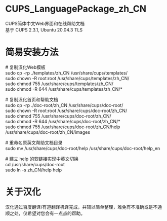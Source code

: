 # CUPS\_LanguagePackage\_zh\_CN
CUPS简体中文Web界面和在线帮助文档  
基于 CUPS 2.3.1, Ubuntu 20.04.3 TLS

# 简易安装方法
\# 复制汉化Web模板  
sudo cp -rp ./templates/zh\_CN /usr/share/cups/templates/  
sudo chown -R root:root /usr/share/cups/templates/zh\_CN/  
sudo chmod 755 /usr/share/cups/templates/zh\_CN/  
sudo chmod -R 644 /usr/share/cups/templates/zh\_CN/\*  

\# 复制汉化首页和帮助文档  
sudo cp -rp ./doc-root/zh\_CN /usr/share/cups/doc-root/  
sudo chown -R root:root /usr/share/cups/doc-root/zh\_CN/  
sudo chmod 755 /usr/share/cups/doc-root/zh\_CN/  
sudo chmod -R 644 /usr/share/cups/doc-root/zh\_CN/\*  
sudo chmod 755 /usr/share/cups/doc-root/zh\_CN/help /usr/share/cups/doc-root/zh\_CN/images  

\# 重命名原英文帮助文档目录  
sudo mv /usr/share/cups/doc-root/help /usr/share/cups/doc-root/help\_en  

\# 建立 help 的软链接实现中英文切换  
cd /usr/share/cups/doc-root  
sudo ln -s zh\_CN/help help  

# 关于汉化
汉化通过百度翻译/有道翻译机译完成，并辅以简单整理，难免有不准确或是不通顺之处，仅希望对您会有一点点的帮助。

